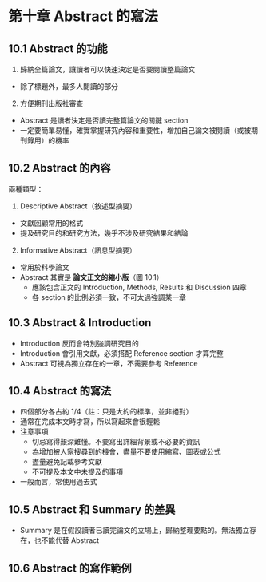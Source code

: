 # 第十章 Abstract 的寫法

## 10.1 Abstract 的功能

1. 歸納全篇論文，讓讀者可以快速決定是否要閱讀整篇論文
  * 除了標題外，最多人閱讀的部分
2. 方便期刊出版社審查

* Abstract 是讀者決定是否讀完整篇論文的關鍵 section
* 一定要簡單易懂，確實掌握研究內容和重要性，增加自己論文被閱讀（或被期刊錄用）的機率

## 10.2 Abstract 的內容

兩種類型：

1. Descriptive Abstract（敘述型摘要）
 * 文獻回顧常用的格式
 * 提及研究目的和研究方法，幾乎不涉及研究結果和結論
2. Informative Abstract（訊息型摘要）
 * 常用於科學論文
 * Abstract 其實是 **論文正文的縮小版**（圖 10.1）
   * 應該包含正文的 Introduction, Methods, Results 和 Discussion 四章
   * 各 section 的比例必須一致，不可太過強調某一章 

## 10.3 Abstract & Introduction

* Introduction 反而會特別強調研究目的
* Introduction 會引用文獻，必須搭配 Reference section 才算完整
* Abstract 可視為獨立存在的一章，不需要參考 Reference
 
## 10.4 Abstract 的寫法

* 四個部分各占約 1/4（註：只是大約的標準，並非絕對）
* 通常在完成本文時才寫，所以寫起來會很輕鬆
* 注意事項
  * 切忌寫得艱深難懂。不要寫出詳細背景或不必要的資訊
  * 為增加被人家搜尋到的機會，盡量不要使用縮寫、圖表或公式
  * 盡量避免記載參考文獻
  * 不可提及本文中未提及的事項
* 一般而言，常使用過去式

## 10.5 Abstract 和 Summary 的差異

* Summary 是在假設讀者已讀完論文的立場上，歸納整理要點的。無法獨立存在，也不能代替 Abstract

## 10.6 Abstract 的寫作範例
